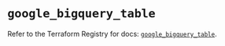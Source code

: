 # `google_bigquery_table`

Refer to the Terraform Registry for docs: [`google_bigquery_table`](https://registry.terraform.io/providers/hashicorp/google-beta/6.8.0/docs/resources/google_bigquery_table).
